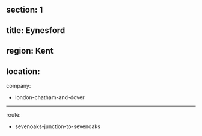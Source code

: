 section: 1
----
title: Eynesford
----
region: Kent
----
location: 
----
company:
- london-chatham-and-dover
----
route:
- sevenoaks-junction-to-sevenoaks
